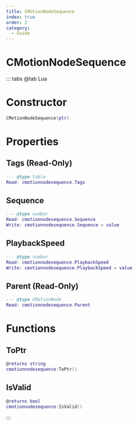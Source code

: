 ```yaml
---
title: CMotionNodeSequence
index: true
order: 2
category:
  - Guide
---
```


# CMotionNodeSequence

::: tabs
@tab Lua
# Constructor
```lua
CMotionNodeSequence(ptr)
```
# Properties
## Tags (Read-Only)
```lua
--- @type table
Read: cmotionnodesequence.Tags
```
## Sequence 
```lua
--- @type number
Read: cmotionnodesequence.Sequence
Write: cmotionnodesequence.Sequence = value
```
## PlaybackSpeed 
```lua
--- @type number
Read: cmotionnodesequence.PlaybackSpeed
Write: cmotionnodesequence.PlaybackSpeed = value
```
## Parent (Read-Only)
```lua
--- @type CMotionNode
Read: cmotionnodesequence.Parent
```
# Functions
## ToPtr
```lua
@returns string
cmotionnodesequence:ToPtr()
```
## IsValid
```lua
@returns bool
cmotionnodesequence:IsValid()
```

:::